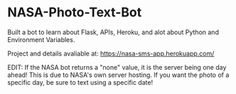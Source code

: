 # NASA-Photo-Text-Bot
Built a bot to learn about Flask, APIs, Heroku, and alot about Python and Environment Variables. 


Project and details avaliable at: https://nasa-sms-app.herokuapp.com/


EDIT: If the NASA bot returns a "none" value, it is the server being one day ahead! This is due to NASA's own server hosting. If you want the photo of a specific day, be sure to text using a specific date!
